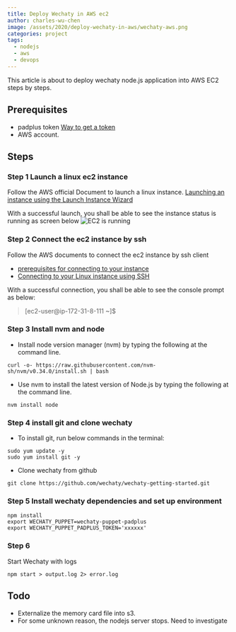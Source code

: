 ```yaml
---
title: Deploy Wechaty in AWS ec2
author: charles-wu-chen
image: /assets/2020/deploy-wechaty-in-aws/wechaty-aws.png
categories: project
tags:
  - nodejs
  - aws
  - devops
---
```


This article is about to deploy wechaty node.js application into AWS EC2 steps by steps.

## Prerequisites

- padplus token [Way to get a token](https://github.com/juzibot/Welcome/wiki/Support-Developers)
- AWS account.

## Steps

### Step 1 Launch a linux ec2 instance

Follow the AWS official Document to launch a linux instance. [Launching an instance using the Launch Instance Wizard](https://docs.aws.amazon.com/AWSEC2/latest/UserGuide/launching-instance.html)

With a successful launch, you shall be able to see the instance status is running as screen below
![EC2 is running](/assets/2020/deploy-wechaty-in-aws/ec2-running.png)

### Step 2 Connect the ec2 instance by ssh

Follow the AWS documents to connect the ec2 instance by ssh client

- [prerequisites for connecting to your instance](https://docs.aws.amazon.com/AWSEC2/latest/UserGuide/connection-prereqs.html)
- [Connecting to your Linux instance using SSH](https://docs.aws.amazon.com/AWSEC2/latest/UserGuide/AccessingInstancesLinux.html)

With a successful connection, you shall be able to see the console prompt as below:
> [ec2-user@ip-172-31-8-111 ~]$

### Step 3 Install nvm and node

- Install node version manager (nvm) by typing the following at the command line.

```Shell
curl -o- https://raw.githubusercontent.com/nvm-sh/nvm/v0.34.0/install.sh | bash
```

- Use nvm to install the latest version of Node.js by typing the following at the command line.

```Shell
nvm install node
```

### Step 4 install git and clone wechaty

- To install git, run below commands in the terminal:

```Shell
sudo yum update -y
sudo yum install git -y
```

- Clone wechaty from github

```Shell
git clone https://github.com/wechaty/wechaty-getting-started.git
```

### Step 5 Install wechaty dependencies and set up environment

```Shell
npm install
export WECHATY_PUPPET=wechaty-puppet-padplus
export WECHATY_PUPPET_PADPLUS_TOKEN='xxxxxx'
```

### Step 6

Start Wechaty with logs

```Shell
npm start > output.log 2> error.log
```

## Todo

- Externalize the memory card file into s3.
- For some unknown reason, the nodejs server stops. Need to investigate
